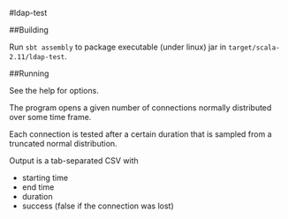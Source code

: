 #ldap-test

##Building

Run `sbt assembly` to package executable (under linux) jar in `target/scala-2.11/ldap-test`.

##Running

See the help for options.

The program opens a given number of connections normally distributed over some time frame.

Each connection is tested after a certain duration that is sampled from a truncated normal distribution.

Output is a tab-separated CSV with 

 - starting time
 - end time
 - duration
 - success (false if the connection was lost)